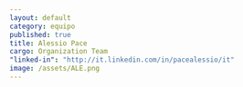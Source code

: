 ```yaml
---
layout: default
category: equipo
published: true
title: Alessio Pace
cargo: Organization Team
"linked-in": "http://it.linkedin.com/in/pacealessio/it"
image: /assets/ALE.png
---
```


